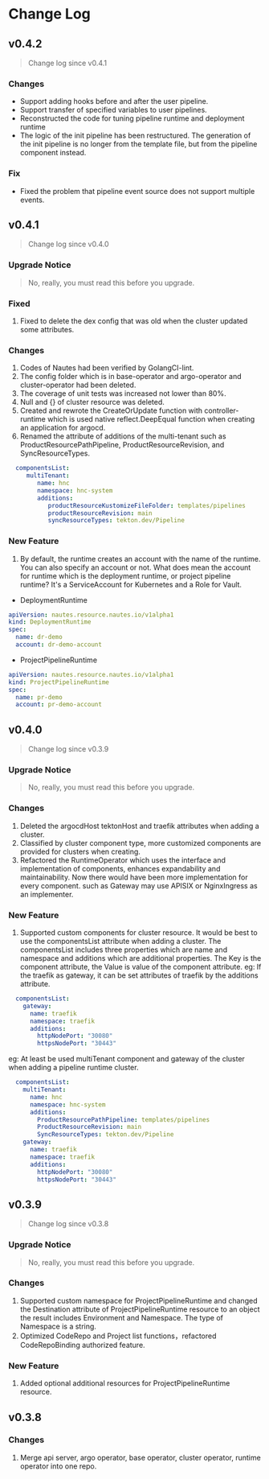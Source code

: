 # Change Log

## v0.4.2

> Change log since v0.4.1

### Changes
* Support adding hooks before and after the user pipeline.
* Support transfer of specified variables to user pipelines.
* Reconstructed the code for tuning pipeline runtime and deployment runtime
* The logic of the init pipeline has been restructured. The generation of the init pipeline is no longer from the template file, but from the pipeline component instead.

### Fix
* Fixed the problem that pipeline event source does not support multiple events.

## v0.4.1

> Change log since v0.4.0

### Upgrade Notice

> No, really, you must read this before you upgrade.

### Fixed
1. Fixed to delete the dex config that was old when the cluster updated some attributes.

### Changes
1. Codes of Nautes had been verified by GolangCI-lint.
2. The config folder which is in base-operator and argo-operator and cluster-operator had been deleted.
3. The coverage of unit tests was increased not lower than 80%.
4. Null and {} of cluster resource was deleted.
5. Created and rewrote the CreateOrUpdate function with controller-runtime which is used native reflect.DeepEqual function when creating an application for argocd.
6. Renamed the attribute of additions of the multi-tenant such as ProductResourcePathPipeline, ProductResourceRevision, and SyncResourceTypes.
```yaml
  componentsList:
     multiTenant:
        name: hnc
        namespace: hnc-system
        additions:
           productResourceKustomizeFileFolder: templates/pipelines
           productResourceRevision: main
           syncResourceTypes: tekton.dev/Pipeline
```

### New Feature
1. By default, the runtime creates an account with the name of the runtime. You can also specify an account or not.
   What does mean the account for runtime which is the deployment runtime, or project pipeline runtime? It's a ServiceAccount for Kubernetes and a Role for Vault.
- DeploymentRuntime
```yaml
apiVersion: nautes.resource.nautes.io/v1alpha1
kind: DeploymentRuntime
spec:
  name: dr-demo
  account: dr-demo-account
```
- ProjectPipelineRuntime
```yaml
apiVersion: nautes.resource.nautes.io/v1alpha1
kind: ProjectPipelineRuntime
spec:
  name: pr-demo
  account: pr-demo-account
```

## v0.4.0

> Change log since v0.3.9

### Upgrade Notice

> No, really, you must read this before you upgrade.

### Changes
1. Deleted the argocdHost tektonHost and traefik attributes when adding a cluster.
2. Classified by cluster component type, more customized components are provided for clusters when creating.
3. Refactored the RuntimeOperator which uses the interface and implementation of components, enhances expandability and maintainability.
   Now there would have been more implementation for every component. such as Gateway may use APISIX or NginxIngress as an implementer.

### New Feature
1. Supported custom components for cluster resource. It would be best to use the componentsList attribute when adding a cluster.
The componentsList includes three properties which are name and namespace and additions which are additional properties. The Key is the component attribute, the Value is value of the component attribute.
eg: If the traefik as gateway, it can be set attributes of traefik by the additions attribute.
```yaml
  componentsList:
    gateway:
      name: traefik
      namespace: traefik
      additions:
        httpNodePort: "30080"
        httpsNodePort: "30443"
```

eg: At least be used multiTenant component and gateway of the cluster when adding a pipeline runtime cluster.
```yaml
  componentsList:
    multiTenant:
      name: hnc
      namespace: hnc-system
      additions:
        ProductResourcePathPipeline: templates/pipelines
        ProductResourceRevision: main
        SyncResourceTypes: tekton.dev/Pipeline
    gateway:
      name: traefik
      namespace: traefik
      additions:
        httpNodePort: "30080"
        httpsNodePort: "30443"
```

## v0.3.9

> Change log since v0.3.8

### Upgrade Notice

> No, really, you must read this before you upgrade.

### Changes
1. Supported custom namespace for ProjectPipelineRuntime and changed the Destination attribute of ProjectPipelineRuntime resource to an object the result includes Environment and Namespace. The type of Namespace is a string.
2. Optimized CodeRepo and Project list functions，refactored CodeRepoBinding authorized feature.

### New Feature
1.  Added optional additional resources for ProjectPipelineRuntime resource.

## v0.3.8

### Changes
1. Merge api server, argo operator, base operator, cluster operator, runtime operator into one repo.
